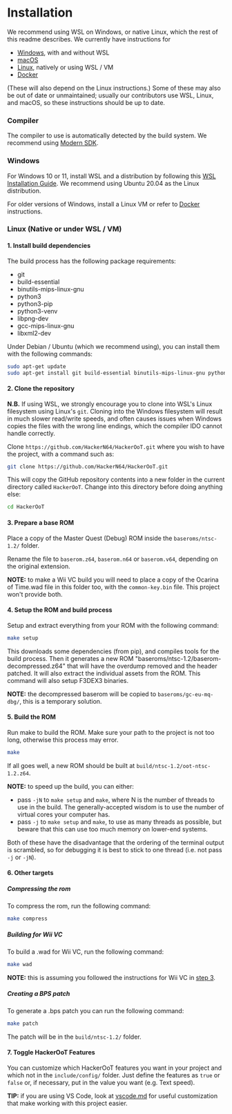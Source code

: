 # Installation

We recommend using WSL on Windows, or native Linux, which the rest of this readme describes. We currently have instructions for

* [Windows](#Windows), with and without WSL
* [macOS](docs/BUILDING_MACOS.md)
* [Linux](#Linux-Native-or-under-WSL--VM), natively or using WSL / VM
* [Docker](docs/BUILDING_DOCKER.md)

(These will also depend on the Linux instructions.)
Some of these may also be out of date or unmaintained; usually our contributors use WSL, Linux, and macOS, so these instructions should be up to date.

### Compiler

The compiler to use is automatically detected by the build system. We recommend using [Modern SDK](https://crashoveride95.github.io/modernsdk/startoff.html).

### Windows

For Windows 10 or 11, install WSL and a distribution by following this
[WSL Installation Guide](https://docs.microsoft.com/en-us/windows/wsl/install).
We recommend using Ubuntu 20.04 as the Linux distribution.

For older versions of Windows, install a Linux VM or refer to [Docker](docs/BUILDING_DOCKER.md) instructions.


### Linux (Native or under WSL / VM)

#### 1. Install build dependencies

The build process has the following package requirements:

* git
* build-essential
* binutils-mips-linux-gnu
* python3
* python3-pip
* python3-venv
* libpng-dev
* gcc-mips-linux-gnu
* libxml2-dev

Under Debian / Ubuntu (which we recommend using), you can install them with the following commands:

```bash
sudo apt-get update
sudo apt-get install git build-essential binutils-mips-linux-gnu python3 python3-pip python3-venv libpng-dev gcc-mips-linux-gnu libxml2-dev
```

#### 2. Clone the repository

**N.B.** If using WSL, we strongly encourage you to clone into WSL's Linux filesystem using Linux's `git`.
Cloning into the Windows filesystem will result in much slower read/write speeds, and often causes issues when Windows copies the files with the wrong line endings, which the compiler IDO cannot handle correctly.

Clone `https://github.com/HackerN64/HackerOoT.git` where you wish to have the project, with a command such as:

```bash
git clone https://github.com/HackerN64/HackerOoT.git
```

This will copy the GitHub repository contents into a new folder in the current directory called `HackerOoT`. Change into this directory before doing anything else:

```bash
cd HackerOoT
```

#### 3. Prepare a base ROM

Place a copy of the Master Quest (Debug) ROM inside the `baseroms/ntsc-1.2/` folder.

Rename the file to `baserom.z64`, `baserom.n64` or `baserom.v64`, depending on the original extension.

**NOTE:** to make a Wii VC build you will need to place a copy of the Ocarina of Time.wad file in this folder too, with the ``common-key.bin`` file. This project won't provide both.

#### 4. Setup the ROM and build process

Setup and extract everything from your ROM with the following command:

```bash
make setup
```

This downloads some dependencies (from pip), and compiles tools for the build process.
Then it generates a new ROM "baseroms/ntsc-1.2/baserom-decompressed.z64" that will have the overdump removed and the header patched.
It will also extract the individual assets from the ROM. This command will also setup F3DEX3 binaries.

**NOTE:** the decompressed baserom will be copied to ``baseroms/gc-eu-mq-dbg/``, this is a temporary solution.

#### 5. Build the ROM

Run make to build the ROM.
Make sure your path to the project is not too long, otherwise this process may error.

```bash
make
```

If all goes well, a new ROM should be built at `build/ntsc-1.2/oot-ntsc-1.2.z64`.

**NOTE:** to speed up the build, you can either:

* pass `-jN` to `make setup` and `make`, where N is the number of threads to use in the build. The generally-accepted wisdom is to use the number of virtual cores your computer has.
* pass `-j` to `make setup` and `make`, to use as many threads as possible, but beware that this can use too much memory on lower-end systems.

Both of these have the disadvantage that the ordering of the terminal output is scrambled, so for debugging it is best to stick to one thread (i.e. not pass `-j` or `-jN`).

#### 6. Other targets

##### Compressing the rom
To compress the rom, run the following command:

```bash
make compress
```

##### Building for Wii VC
To build a .wad for Wii VC, run the following command:

```bash
make wad
```

**NOTE:** this is assuming you followed the instructions for Wii VC in [step 3](#3-prepare-a-base-rom).

##### Creating a BPS patch
To generate a .bps patch you can run the following command:

```bash
make patch
```

The patch will be in the ``build/ntsc-1.2/`` folder.

#### 7. Toggle HackerOoT Features

You can customize which HackerOoT features you want in your project and which not in the `include/config/` folder.
Just define the features as `true` or `false` or, if necessary, put in the value you want (e.g. Text speed).

**TIP:** if you are using VS Code, look at [vscode.md](docs/vscode.md) for useful customization that make working with this project easier.